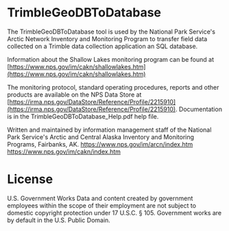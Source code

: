 # TrimbleGeoDBToDatabase
The TrimbleGeoDBToDatabase tool is used by the National Park Service's Arctic Network Inventory and Monitoring Program to transfer field data collected on a Trimble data collection application an SQL database. 

Information about the Shallow Lakes monitoring program can be found at [https://www.nps.gov/im/cakn/shallowlakes.htm](https://www.nps.gov/im/cakn/shallowlakes.htm)

The monitoring protocol, standard operating procedures, reports and other products are available on the NPS Data Store at [https://irma.nps.gov/DataStore/Reference/Profile/2215910](https://irma.nps.gov/DataStore/Reference/Profile/2215910).
Documentation is in the TrimbleGeoDBToDatabase_Help.pdf help file.

Written and maintained by information management staff of the National Park Service's Arctic and Central Alaska Inventory and Monitoring Programs, Fairbanks, AK.
https://www.nps.gov/im/arcn/index.htm
https://www.nps.gov/im/cakn/index.htm

# License
U.S. Government Works
Data and content created by government employees within the scope of their employment are not subject to domestic copyright protection under 17 U.S.C. § 105. Government works are by default in the U.S. Public Domain. 
